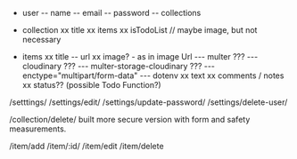 <!-- Models -->

- user
  -- name
  -- email
  -- password
  -- collections

- collection
  xx title
  xx items
  xx isTodoList
  // maybe image, but not necessary

- items
  xx title
  -- url
  xx image? - as in image Url
  --- multer ???
  --- cloudinary ???
  --- multer-storage-cloudinary ???
  --- enctype="multipart/form-data"
  --- dotenv
  xx text
  xx comments / notes
  xx status?? (possible Todo Function?)

<!-- Routes -->

<!-- /Home -->

/setttings/
/settings/edit/
/settings/update-password/
/settings/delete-user/

<!-- /collection/all -->
<!-- /collection/:id/ -->
<!-- /collection/add -->
<!-- /collection/edit -->
<!-- /collection/delete -->

/collection/delete/ built more secure version with form and safety measurements.

/item/add
/item/:id/
/item/edit
/item/delete
